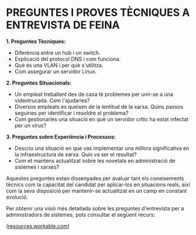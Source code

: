 # PREGUNTES I PROVES TÈCNIQUES A ENTREVISTA DE FEINA

**1. Preguntes Tècniques:**
- Diferència entre un hub i un switch.
- Explicació del protocol DNS i com funciona.
- Què és una VLAN i per què s'utilitza.
- Com assegurar un servidor Linux.

**2. Preguntes Situacionals:**
- Un empleat treballant des de casa té problemes per unir-se a una videotrucada. Com l'ajudaries?
- Diversos empleats es queixen de la lentitud de la xarxa. Quins passos seguiries per identificar i resoldre el problema?
- Com gestionaries una situació en què un servidor crític ha estat infectat per un virus?

**3. Preguntes sobre Experiència i Processos:**
- Descriu una situació en què vas implementar una millora significativa en la infraestructura de xarxa. Quin va ser el resultat?
- Com et mantens actualitzat sobre les novetats en administració de sistemes i xarxes?

Aquestes preguntes estan dissenyades per avaluar tant els coneixements tècnics com la capacitat del candidat per aplicar-los en situacions reals, així com la seva disposició per mantenir-se actualitzat en un camp en constant evolució.

Per obtenir una visió més detallada sobre les preguntes d'entrevista per a administradors de sistemes, pots consultar el següent recurs:

([resources.workable.com](https://resources.workable.com/system-administrator-interview-questions))